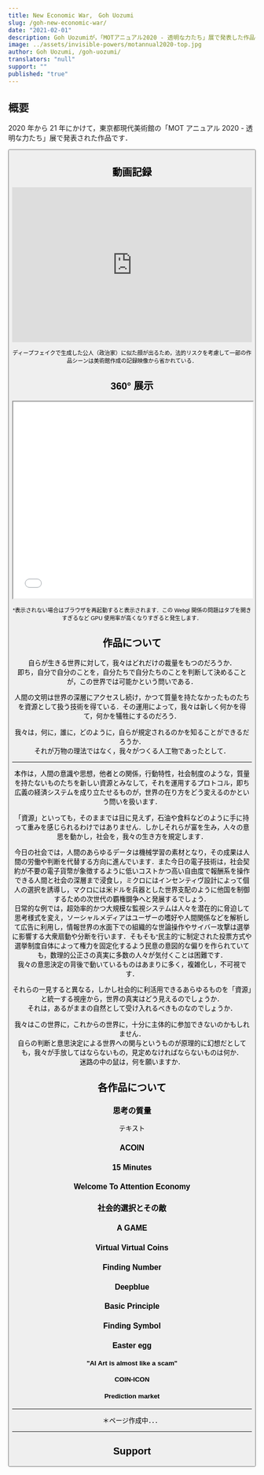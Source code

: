 ```yaml
---
title: New Economic War,　Goh Uozumi
slug: /goh-new-economic-war/
date: "2021-02-01"
description: Goh Uozumiが，「MOTアニュアル2020 - 透明な力たち」展で発表した作品の《New Economic War》について
image: ../assets/invisible-powers/motannual2020-top.jpg
author: Goh Uozumi, /goh-uozumi/
translators: "null"
support: ""
published: "true"
---
```


<gallery foldername="goh-uozumi/neweconomicwar-2020/fullview/" head />

<!-- <Image filename="goh-uozumi/neweconomicwar-2020/overview.jpg" alt="New Economic War" large /> -->

<!-- ![The catalog of MOT Annual 2020 - Invisible Powers](../assets/goh-uozumi/neweconomicwar-2020/1614301021311.jpg) -->

## 概要

2020 年から 21 年にかけて，東京都現代美術館の「MOT アニュアル 2020 - 透明な力たち」展で発表された作品です．

<button 
url="https://mot-commons.org/invisible-powers/" 
text="展覧会のページはこちら" 
 />

## 動画記録

<iframe width="100%" height="315" src="https://www.youtube.com/embed/TquvVtl6RJw" title="YouTube video player" frameborder="0" allow="accelerometer; autoplay; clipboard-write; encrypted-media; gyroscope; picture-in-picture" allowfullscreen style="margin-bottom:0px" class="width-large video"></iframe>

<small className="caption-center">ディープフェイクで生成した公人（政治家）に似た顔が出るため，法的リスクを考慮して一部の作品シーンは美術館作成の記録映像から省かれている．</small>

## 360° 展示

<iframe src="/spatial-media/invisible-powers/goh-uozumi/index.html" title="Virtual Tour" width="100%" height="400px" className="width-large spatial" style="margin-bottom:0px"></iframe>

<small className="caption-center">\*表示されない場合はブラウザを再起動すると表示されます．この Webgl 関係の問題はタブを開きすぎるなど GPU 使用率が高くなりすぎると発生します．</small>

## 作品について

自らが生きる世界に対して，我々はどれだけの裁量をもつのだろうか．  
即ち，自分で自分のことを，自分たちで自分たちのことを判断して決めることが，この世界では可能かという問いである．

人間の文明は世界の深層にアクセスし続け，かつて質量を持たなかったものたちを資源として扱う技術を得ている．その運用によって，我々は新しく何かを得て，何かを犠牲にするのだろう．

我々は，何に，誰に，どのように，自らが規定されるのかを知ることができるだろうか．  
それが万物の理法ではなく，我々がつくる人工物であったとして．

---

本作は，人間の意識や思想，他者との関係，行動特性，社会制度のような，質量を持たないものたちを新しい資源とみなして，それを運用するプロトコル，即ち広義の経済システムを成り立たせるものが，世界の在り方をどう変えるのかという問いを扱います．

「資源」といっても，そのままでは目に見えず，石油や食料などのように手に持って重みを感じられるわけではありません．しかしそれらが富を生み，人々の意思を動かし，社会を，我々の生き方を規定します．

今日の社会では，人間のあらゆるデータは機械学習の素材となり，その成果は人間の労働や判断を代替する方向に進んでいます．また今日の電子技術は，社会契約が不要の電子貨幣が象徴するように低いコストかつ高い自由度で報酬系を操作できる人間と社会の深層まで浸食し，ミクロにはインセンティヴ設計によって個人の選択を誘導し，マクロには米ドルを兵器とした世界支配のように他国を制御するための次世代の覇権闘争へと発展するでしょう．  
日常的な例では，超効率的かつ大規模な監視システムは人々を潜在的に脅迫して思考様式を変え，ソーシャルメディアはユーザーの嗜好や人間関係などを解析して広告に利用し，情報世界の水面下での組織的な世論操作やサイバー攻撃は選挙に影響する大衆扇動や分断を行います．そもそも“民主的”に制定された投票方式や選挙制度自体によって権力を固定化するよう民意の意図的な偏りを作られていても，数理的公正さの真実に多数の人々が気付くことは困難です．  
我々の意思決定の背後で動いているものはあまりに多く，複雑化し，不可視です．

それらの一見すると異なる，しかし社会的に利活用できるあらゆるものを「資源」と統一する視座から，世界の真実はどう見えるのでしょうか．  
それは，あるがままの自然として受け入れるべきものなのでしょうか．

我々はこの世界に，これからの世界に，十分に主体的に参加できないのかもしれません．  
自らの判断と意思決定による世界への関与というものが原理的に幻想だとしても，我々が手放してはならないもの，見定めなければならないものは何か．  
迷路の中の鼠は，何を願いますか．

## 各作品について

### 思考の質量

<gallery foldername="goh-uozumi/neweconomicwar-2020/mass" head />

テキスト

### ACOIN

<gallery foldername="goh-uozumi/neweconomicwar-2020/acoin" head />

### 15 Minutes

<gallery foldername="goh-uozumi/neweconomicwar-2020/15min" head />

### Welcome To Attention Economy

<gallery foldername="goh-uozumi/neweconomicwar-2020/w-attention" head />

### 社会的選択とその敵

<gallery foldername="goh-uozumi/neweconomicwar-2020/socialchoice" head />

### A GAME

<gallery foldername="goh-uozumi/neweconomicwar-2020/agame" head />

### Virtual Virtual Coins

<gallery foldername="goh-uozumi/neweconomicwar-2020/vvcoins" head />

### Finding Number

<gallery foldername="goh-uozumi/neweconomicwar-2020/f-number" head />

### Deepblue

<gallery foldername="goh-uozumi/neweconomicwar-2020/deepblue" head />

### Basic Principle

<gallery foldername="goh-uozumi/neweconomicwar-2020/b-principle" head />

### Finding Symbol

<gallery foldername="goh-uozumi/neweconomicwar-2020/f-symbol" head />

### Easter egg

<gallery foldername="goh-uozumi/neweconomicwar-2020/easteregg" head />

#### "AI Art is almost like a scam"

#### COIN-ICON

#### Prediction market

---

＊ページ作成中．．．

---

## Support

<kofi url="https://ko-fi.com/goh_u/?hidefeed=true&widget=true&embed=true&preview=true" title="goh_u"/>

<coinbase url="https://commerce.coinbase.com/checkout/963cdccb-50d1-4205-89c1-a2bc1b28401d" text="Donate with Crypto" />
